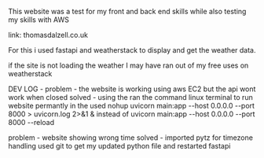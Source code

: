 This website was a test for my front and back end skills while also testing my skills with AWS

link: thomasdalzell.co.uk

For this i used fastapi and weatherstack to display and get the weather data.

if the site is not loading the weather I may have ran out of my free uses on weatherstack

DEV LOG -
problem - the website is working using aws EC2 but the api wont work when closed
solved - using the ran the command linux terminal to run website permantly in the 
used nohup uvicorn main:app --host 0.0.0.0 --port 8000 > uvicorn.log 2>&1 &
instead of uvicorn main:app --host 0.0.0.0 --port 8000 --reload

problem - website showing wrong time
solved - imported pytz for timezone handling used git to get my updated python file and restarted fastapi
